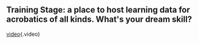 <!-- TITLE: Home -->
<!-- SUBTITLE: A quick summary of Home -->

## Training Stage: a place to host learning data for acrobatics of all kinds. What's your dream skill?
[video](https://thumbs.gfycat.com/ChubbyFormalAfricanmolesnake-mobile.mp4){.video}
